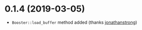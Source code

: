 # 0.1.4 (2019-03-05)

* `Booster::load_buffer` method added (thanks [jonathanstrong](https://github.com/jonathanstrong))
